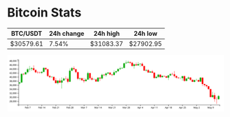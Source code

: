 # Bitcoin Stats

BTC/USDT|24h change|24h high|24h low|
|---|---|---|---|
|$30579.61|7.54%|$31083.37|$27902.95|

<img src="./chart.svg">
